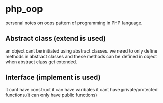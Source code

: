 # php_oop
personal notes on oops pattern of programming in PHP language.


## Abstract class (extend is used)
an object cant be initiated using abstract classes.
we need to only define methods in abstract classes and these methods can be defined in object when abstract class get extended.

## Interface (implement is used)
it cant have construct
it can have varibales
it cant have private/protected functions.(it can only have public functions)

